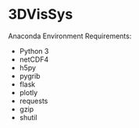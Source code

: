 # 3DVisSys

Anaconda Environment Requirements: 
- Python 3
- netCDF4
- h5py
- pygrib
- flask
- plotly
- requests
- gzip
- shutil
